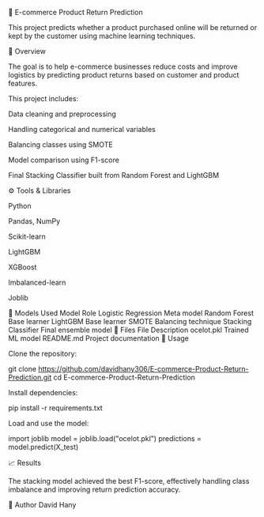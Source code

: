 🛒 E-commerce Product Return Prediction

This project predicts whether a product purchased online will be returned or kept by the customer using machine learning techniques.

📘 Overview

The goal is to help e-commerce businesses reduce costs and improve logistics by predicting product returns based on customer and product features.

This project includes:

Data cleaning and preprocessing

Handling categorical and numerical variables

Balancing classes using SMOTE

Model comparison using F1-score

Final Stacking Classifier built from Random Forest and LightGBM

⚙️ Tools & Libraries

Python

Pandas, NumPy

Scikit-learn

LightGBM

XGBoost

Imbalanced-learn

Joblib

🧠 Models Used
Model	Role
Logistic Regression	Meta model
Random Forest	Base learner
LightGBM	Base learner
SMOTE	Balancing technique
Stacking Classifier	Final ensemble model
📂 Files
File	Description
ocelot.pkl	Trained ML model
README.md	Project documentation
🚀 Usage

Clone the repository:

git clone https://github.com/davidhany306/E-commerce-Product-Return-Prediction.git
cd E-commerce-Product-Return-Prediction


Install dependencies:

pip install -r requirements.txt


Load and use the model:

import joblib
model = joblib.load("ocelot.pkl")
predictions = model.predict(X_test)

📈 Results

The stacking model achieved the best F1-score, effectively handling class imbalance and improving return prediction accuracy.

👤 Author
David Hany
